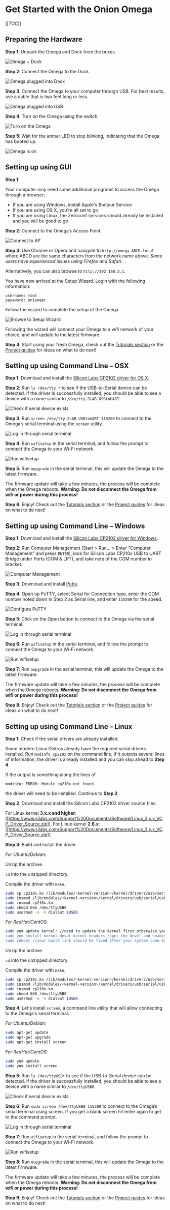 # Get Started with the Onion Omega

[[_TOC_]]




[//]: # (Prepare the Hardware)

## Preparing the Hardware

**Step 1**: Unpack the Omega and Dock from the boxes.

![Omega + Dock](//i.imgur.com/tKs4wRWh.jpg "Omega + Dock")

**Step 2**: Connect the Omega to the Dock.

![Omega plugged into Dock](//i.imgur.com/rek12Zih.jpg "Omega Plugged into Dock")

**Step 3**: Connect the Omega to your computer through USB. For best results, use a cable that is two feet long or less.

![Omega plugged into USB](//i.imgur.com/0FImt9qh.jpg "Omega plugged into USB")

**Step 4**: Turn on the Omega using the switch.

![Turn on the Omega](//i.imgur.com/gupcwsSh.jpg "Turn on the Omega")

**Step 5**: Wait for the amber LED to stop blinking, indicating that the Omega has booted up.

![Omega is on](//i.imgur.com/FulDB6zh.jpg "Omega is on")



[//]: # (GUI SETUP)

## Setting up using GUI

**Step 1**: 

Your computer may need some additional programs to access the Omega through a browser:
* If you are using Windows, install Apple's Bonjour Service
* If you are using OS X, you're all set to go
* If you are using Linux, the Zeroconf services should already be installed and you will be good to go

**Step 2**: Connect to the Omega’s Access Point.

![Connect to AP](//i.imgur.com/TIsvi2Bh.jpg "Connect to AP")

**Step 3**: Use Chrome or Opera and navigate to `http://omega-ABCD.local` where ABCD are the same characters from the network name above. *Some users have experienced issues using Firefox and Safari.*

Alternatively, you can also browse to `http://192.168.3.1`. 

You have now arrived at the Setup Wizard. 
Login with the following information: 
```
username: root
password: onioneer 
```
Follow the wizard to complete the setup of the Omega.

![Browse to Setup Wizard](//i.imgur.com/fJsQ77zh.jpg "Browse to Setup Wizard")

Following the wizard will connect your Omega to a wifi network of your choice, and will update to the latest firmware.

**Step 4**: Start using your fresh Omega, check out the [Tutorials section](./Tutorials/Contents) or the [Project guides](./Projects/Contents) for ideas on what to do next!



[//]: # (OSX SETUP)

## Setting up using Command Line – OSX

**Step 1**: Download and install the [Silicon Labs CP2102 driver for OS X](https://www.silabs.com/Support%20Documents/Software/Mac_OSX_VCP_Driver.zip).

**Step 2**: Run `ls /dev/tty.*` to see if the USB-to-Serial device can be detected. If the driver is successfully installed, you should be able to see a device with a name similar to `/dev/tty.SLAB_USBtoUART`.

![Check if serial device exists](//i.imgur.com/FLn2p35h.jpg "Check if serial device exists")

**Step 3**: Run `screen /dev/tty.SLAB_USBtoUART 115200` to connect to the Omega’s serial terminal using the `screen` utility.

![Log in through serial terminal](//i.imgur.com/cGANJefh.jpg "Log in through serial terminal")

**Step 4**: Run `wifisetup` in the serial terminal, and follow the prompt to connect the Omega to your Wi-Fi network.

![Run wifisetup](//i.imgur.com/h21sjzRh.jpg "Run wifisetup")

**Step 5**: Run `oupgrade` in the serial terminal, this will update the Omega to the latest firmware.

The firmware update will take a few minutes, the process will be complete when the Omega reboots.
**Warning: Do not disconnect the Omega from wifi or power during this process!**

**Step 6**: Enjoy! Check out the [Tutorials section](./Tutorials/Contents) or the [Project guides](./Projects/Contents) for ideas on what to do next!



[//]: # (WINDOWS SETUP)

## Setting up using Command Line – Windows

**Step 1**: Download and install the [Silicon Labs CP2102 driver for Windows](https://www.silabs.com/Support%20Documents/Software/CP210x_VCP_Windows.zip).

**Step 2**: Run Computer Management (Start > Run… > Enter “Computer Management” and press `ENTER`), look for Silicon Labs CP210x USB to UART Bridge under Ports (COM & LPT), and take note of the COM number in bracket.

![Computer Management](//i.imgur.com/0fFBiNNh.jpg "Computer Management")

**Step 3**: Download and install [Putty](http://www.chiark.greenend.org.uk/~sgtatham/putty/download.html).

**Step 4**: Open up PuTTY, select Serial for Connection type, enter the COM number noted down in Step 2 as Serial line, and enter `115200` for the speed.

![Configure PuTTY](//i.imgur.com/jnREOQth.jpg "Configure PuTTY")

**Step 5**: Click on the Open button to connect to the Omega via the serial terminal.

![Log in through serial terminal](//i.imgur.com/d6INMZkh.jpg "Log in through serial terminal")

**Step 6**: Run `wifisetup` in the serial terminal, and follow the prompt to connect the Omega to your Wi-Fi network.

![Run wifisetup](//i.imgur.com/u6E5LGSh.jpg "Run wifisetup")

**Step 7**: Run `oupgrade` in the serial terminal, this will update the Omega to the latest firmware.

The firmware update will take a few minutes, the process will be complete when the Omega reboots.
**Warning: Do not disconnect the Omega from wifi or power during this process!**

**Step 8**: Enjoy! Check out the [Tutorials section](./Tutorials/Contents) or the [Project guides](./Projects/Contents) for ideas on what to do next!



[//]: # (LINUX SETUP)

## Setting up using Command Line – Linux

**Step 1**: Check if the serial drivers are already installed.

Some modern Linux Distros already have the required serial drivers installed. Run `modinfo cp210x` on the command line, if it outputs several lines of information, the driver is already installed and you can skip ahead to **Step 4**. 

If the output is something along the lines of 
```
modinfo: ERROR: Module cp210x not found.
```
the driver will need to be installed. Continue to **Step 2**.


**Step 2**: Download and install the Silicon Labs CP2102 driver source files.

For Linux kernel **3.x.x and higher**: [[https://www.silabs.com/Support%20Documents/Software/Linux_3.x.x_VCP_Driver_Source.zip]].
For Linux kernel **2.6.x**: [[https://www.silabs.com/Support%20Documents/Software/Linux_3.x.x_VCP_Driver_Source.zip]].

**Step 3**: Build and install the driver.

*For Ubuntu/Debian*:

Unzip the archive.

`cd` into the unzipped directory.

Compile the driver with `make`.

```bash
sudo cp cp210x.ko /lib/modules/<kernel-version>/kernel/drivers/usb/serial/
sudo insmod /lib/modules/<kernel-version>/kernel/drivers/usb/serial/usbserial.ko
sudo insmod cp210x.ko
sudo chmod 666 /dev/ttyUSB0
sudo usermod -a -G dialout $USER
```

*For RedHat/CentOS*:

```bash
sudo yum update kernel* //need to update the kernel first otherwise your header n't match
sudo yum install kernel-devel kernel-headers //get the devel and header packages
sudo reboot //your build link should be fixed after your system come back
```

Unzip the archive.

`cd` into the unzipped directory.

Compile the driver with `make`.

```bash
sudo cp cp210x.ko /lib/modules/<kernel-version>/kernel/drivers/usb/serial
sudo insmod /lib/modules/<kernel-version>/kernel/drivers/usb/serial/usbserial.ko
sudo insmod cp210x.ko
sudo chmod 666 /dev/ttyUSB0
sudo usermod -a -G dialout $USER
```


**Step 4**: Let's install `screen`, a command line utility that will allow connecting to the Omega's serial terminal.

*For Ubuntu/Debian*:

```bash
sudo apt-get update
sudo apt-get upgrade
sudo apt-get install screen
```

*For RedHat/CentOS*:

```bash
sudo yum update
sudo yum install screen
```


**Step 5**: Run `ls /dev/ttyUSB*` to see if the USB-to-Serial device can be detected. If the driver is successfully installed, you should be able to see a device with a name similar to `/dev/ttyUSB0`.

![Check if serial device exists](//i.imgur.com/p1OwSE6h.png "Check if serial device exists")

**Step 6**: Run `sudo screen /dev/ttyUSB0 115200` to connect to the Omega’s serial terminal using screen. If you get a blank screen hit enter again to get to the command prompt.

![Log in through serial terminal](//i.imgur.com/sENEIX8h.png "Log in through serial terminal")

**Step 7**: Run `wifisetup` in the serial terminal, and follow the prompt to connect the Omega to your Wi-Fi network.

![Run wifisetup](//i.imgur.com/qou4iAmh.png "Run wifisetup")

**Step 8**: Run `oupgrade` in the serial terminal, this will update the Omega to the latest firmware.

The firmware update will take a few minutes, the process will be complete when the Omega reboots.
**Warning: Do not disconnect the Omega from wifi or power during this process!**

**Step 9**: Enjoy! Check out the [Tutorials section](./Tutorials/Contents) or the [Project guides](./Projects/Contents) for ideas on what to do next!


